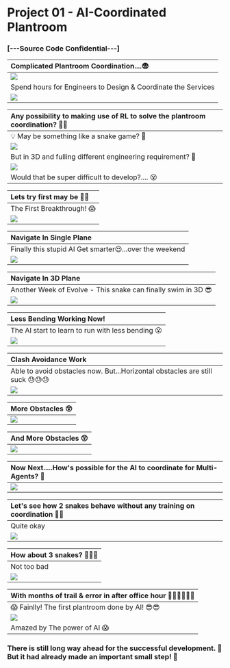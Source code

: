  # Project 01 - AI-Coordinated Plantroom
 ### [---Source Code Confidential---]


| Complicated Plantroom Coordination....:fearful:|
| :------------------ |
|![](Image/0-Real_Plant_Room.jpg)|
| Spend hours for Engineers to Design & Coordinate the Services |
|![](Image/0-Complicated_Plantroom.jpg)|


| Any possibility to making use of RL to solve the plantroom coordination? :thinking::thinking: |
| :------------------ |
| :bulb: May be something like a snake game? :thinking: |
|![](Image/0-Snake_Game.gif)|
| But in 3D and fulling different engineering requirement? :snake: |
|![](Image/0-Snake_Game_3D.jfif)|
| Would that be super difficult to develop?.... :dizzy_face: | 


| Lets try first may be :eyes::eyes:|
| :------------------ |
| The First Breakthrough! :scream:|
|![](Image/01-The_First_Breakthrough.gif)|


| Navigate In Single Plane |
| :------------------ | 
| Finally this stupid AI Get smarter:heart_eyes:...over the weekend |
|![](Image/02-Navigate_In_Single_Plane.gif)|


| Navigate In 3D Plane |
| :------------------ | 
| Another Week of Evolve - This snake can finally swim in 3D :sunglasses: |
|![](Image/03-Navigate_in_3D_plane.gif)|


| Less Bending Working Now! |
| :------------------ | 
| The AI start to learn to run with less bending :open_mouth:|
|![](Image/04-Less_Bending_Work.gif)|


| Clash Avoidance Work |
| :------------------ | 
| Able to avoid obstacles now. But...Horizontal obstacles are still suck :sweat::sweat::sweat:|
|![](Image/05-Clash_Avoidance_Work.gif)|


| More Obstacles :astonished:|
| :------------------ | 
|![](Image/06-More_Obstacles.gif)|


| And More Obstacles :astonished:|
| :------------------ | 
|![](Image/07-More_Obstacles.gif)|


| Now Next.....How's possible for the AI to coordinate for Multi-Agents? :thinking:|
| :------------------ |
|![](Image/08-Possible_for_multi_agents.gif)|


| Let's see how 2 snakes behave without any training on coordination :snake::snake: |
| :------------------ |
| Quite okay |
|![](Image/09-2_snakes_untrained.gif)|

| How about 3 snakes? :snake::snake::snake: |
| :------------------ |
| Not too bad |
|![](Image/10-3_snakes_untrained.gif)|

| With months of trail & error in after office hour :calendar::calendar::calendar::calendar::calendar::calendar:|
| :------------------ |
| :scream: Fainlly! The first plantroom done by AI! :sunglasses::sunglasses:|
|![](Image/11-First_Plantroom_Done_By_AI.gif)|
| Amazed by The power of AI :scream: |

<!-- |![](Image/0-2000_Years_Later.jpg)| -->
<!-- | :------------------ | -->
### There is still long way ahead for the successful development. :round_pushpin: But it had already made an important small step! :walking:

